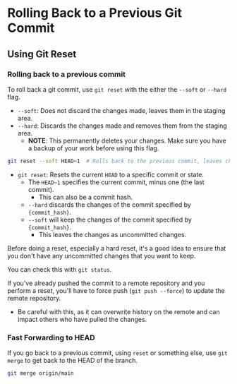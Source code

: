 
# Rolling Back to a Previous Git Commit

## Using Git Reset
### Rolling back to a previous commit
To roll back a git commit, use `git reset` with the either the `--soft` or `--hard` flag.
* `--soft`: Does not discard the changes made, leaves them in the staging area.
* `--hard`: Discards the changes made and removes them from the staging area.
    * **NOTE**: This permanently deletes your changes. Make sure you have a backup of your work before using this flag.

```bash
git reset --soft HEAD~1  # Rolls back to the previous commit, leaves changes in the staging area
```

- `git reset`: Resets the current `HEAD` to a specific commit or state.  
    - The `HEAD~1` specifies the current commit, minus one (the last commit).  
        - This can also be a commit hash.  
    - `--hard` discards the changes of the commit specified by `{commit_hash}`.
    - `--soft` will keep the changes of the commit specified by `{commit_hash}`. 
        - This leaves the changes as uncommitted changes.  

Before doing a reset, especially a hard reset, it's a good idea to ensure that 
you don't have any uncommitted changes that you want to keep.  

You can check this with `git status`.  

If you've already pushed the commit to a remote repository and you perform a 
reset, you'll have to force push (`git push --force`) to update the remote 
repository.

* Be careful with this, as it can overwrite history on the remote and can 
  impact others who have pulled the changes.

### Fast Forwarding to HEAD
If you go back to a previous commit, using `reset` or something else, use `git merge`
to get back to the HEAD of the branch. 
```bash
git merge origin/main
```

